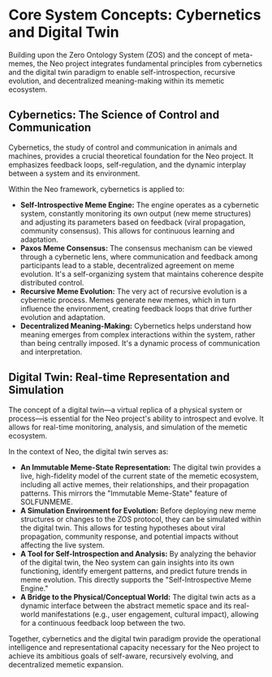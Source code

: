 # Core System Concepts: Cybernetics and Digital Twin

Building upon the Zero Ontology System (ZOS) and the concept of meta-memes, the Neo project integrates fundamental principles from cybernetics and the digital twin paradigm to enable self-introspection, recursive evolution, and decentralized meaning-making within its memetic ecosystem.

## Cybernetics: The Science of Control and Communication

Cybernetics, the study of control and communication in animals and machines, provides a crucial theoretical foundation for the Neo project. It emphasizes feedback loops, self-regulation, and the dynamic interplay between a system and its environment.

Within the Neo framework, cybernetics is applied to:
- **Self-Introspective Meme Engine:** The engine operates as a cybernetic system, constantly monitoring its own output (new meme structures) and adjusting its parameters based on feedback (viral propagation, community consensus). This allows for continuous learning and adaptation.
- **Paxos Meme Consensus:** The consensus mechanism can be viewed through a cybernetic lens, where communication and feedback among participants lead to a stable, decentralized agreement on meme evolution. It's a self-organizing system that maintains coherence despite distributed control.
- **Recursive Meme Evolution:** The very act of recursive evolution is a cybernetic process. Memes generate new memes, which in turn influence the environment, creating feedback loops that drive further evolution and adaptation.
- **Decentralized Meaning-Making:** Cybernetics helps understand how meaning emerges from complex interactions within the system, rather than being centrally imposed. It's a dynamic process of communication and interpretation.

## Digital Twin: Real-time Representation and Simulation

The concept of a digital twin—a virtual replica of a physical system or process—is essential for the Neo project's ability to introspect and evolve. It allows for real-time monitoring, analysis, and simulation of the memetic ecosystem.

In the context of Neo, the digital twin serves as:
- **An Immutable Meme-State Representation:** The digital twin provides a live, high-fidelity model of the current state of the memetic ecosystem, including all active memes, their relationships, and their propagation patterns. This mirrors the "Immutable Meme-State" feature of SOLFUNMEME.
- **A Simulation Environment for Evolution:** Before deploying new meme structures or changes to the ZOS protocol, they can be simulated within the digital twin. This allows for testing hypotheses about viral propagation, community response, and potential impacts without affecting the live system.
- **A Tool for Self-Introspection and Analysis:** By analyzing the behavior of the digital twin, the Neo system can gain insights into its own functioning, identify emergent patterns, and predict future trends in meme evolution. This directly supports the "Self-Introspective Meme Engine."
- **A Bridge to the Physical/Conceptual World:** The digital twin acts as a dynamic interface between the abstract memetic space and its real-world manifestations (e.g., user engagement, cultural impact), allowing for a continuous feedback loop between the two.

Together, cybernetics and the digital twin paradigm provide the operational intelligence and representational capacity necessary for the Neo project to achieve its ambitious goals of self-aware, recursively evolving, and decentralized memetic expansion.
